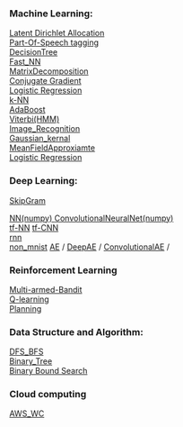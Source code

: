 


  ### Machine Learning:
  [Latent Dirichlet Allocation](https://github.com/kUNQIjIANG/siX/blob/master/MachineLearning/LDA.ipynb) <br />
  [Part-Of-Speech tagging](https://github.com/kUNQIjIANG/siX/blob/master/MachineLearning/HMM_v2.ipynb) <br />
  [DecisionTree](https://github.com/kUNQIjIANG/siX/blob/master/MachineLearning/DecisionTree.ipynb) <br />
  [Fast_NN](https://github.com/kUNQIjIANG/siX/blob/master/MachineLearning/fast_NN.ipynb)<br />
  [MatrixDecomposition](https://github.com/kUNQIjIANG/siX/blob/master/MachineLearning/NMF.ipynb)<br />
  [Conjugate Gradient](https://github.com/kUNQIjIANG/siX/blob/master/MachineLearning/Conjugate_Gradient.ipynb)<br />
  [Logistic Regression](https://github.com/kUNQIjIANG/siX/blob/master/MachineLearning/activity_prediction.py) <br />
  <a href="https://github.com/kUNQIjIANG/siX/blob/master/MachineLearning/k-NN.ipynb">k-NN</a> <br />
  [AdaBoost](https://github.com/kUNQIjIANG/siX/blob/master/MachineLearning/AdaBoost.py) <br />
  [Viterbi(HMM)](https://github.com/kUNQIjIANG/siX/blob/master/MachineLearning/Viterbi_Algorithm.ipynb) <br />
  [Image_Recognition](https://github.com/kUNQIjIANG/siX/blob/master/MachineLearning/apple_Recognition.ipynb) <br />
  [Gaussian_kernal](https://github.com/kUNQIjIANG/siX/blob/master/MachineLearning/Gaussian_kernel.ipynb) <br />
  [MeanFieldApproxiamte](https://github.com/kUNQIjIANG/siX/blob/master/MachineLearning/mean_field.ipynb) <br />
  [Logistic Regression](https://github.com/kUNQIjIANG/siX/blob/master/MachineLearning/SVM.ipynb) <br />
  
  
  ### Deep Learning:
  [SkipGram](https://github.com/kUNQIjIANG/siX/blob/master/DeepLearning/skipGram.py) <br />
 
  <a href="https://github.com/kUNQIjIANG/siX/blob/master/DeepLearning/NN.py">NN(numpy) </a>
  [ConvolutionalNeuralNet(numpy)](https://github.com/kUNQIjIANG/siX/blob/master/DeepLearning/CNN(numpy)) <br />
  [tf-NN](https://github.com/kUNQIjIANG/siX/blob/master/DeepLearning/tf_NN.py) 
  [tf-CNN](https://github.com/kUNQIjIANG/siX/blob/master/DeepLearning/tf_CNN.py) <br />
  [rnn](https://github.com/kUNQIjIANG/siX/blob/master/DeepLearning/stock_RNN.ipynb) <br />
  [non_mnist](https://github.com/kUNQIjIANG/siX/blob/master/DeepLearning/non_mnist.py)
  [AE](https://github.com/kUNQIjIANG/siX/blob/master/DeepLearning/AE_keras.py) /
  [DeepAE](https://github.com/kUNQIjIANG/siX/blob/master/DeepLearning/DAE_keras.py) /
  [ConvolutionalAE](https://github.com/kUNQIjIANG/siX/blob/master/DeepLearning/CAE_keras.py) /
  
  ### Reinforcement Learning
  [Multi-armed-Bandit](https://github.com/kUNQIjIANG/siX/blob/master/ReinforceLearning/Multi-armed-Bandit.ipynb) <br />
  [Q-learning](https://github.com/kUNQIjIANG/siX/blob/master/ReinforceLearning/Q-learning.ipynb) <br />
  [Planning](https://github.com/kUNQIjIANG/siX/blob/master/ReinforceLearning/Planning_.ipynb) <br />
  
  ### Data Structure and Algorithm: 
  
  [DFS_BFS](https://github.com/kUNQIjIANG/siX/blob/master/Algorithm/FS_Tree.py) <br />
  [Binary_Tree](https://github.com/kUNQIjIANG/siX/blob/master/Algorithm/BinarySearchTree.py) <br />
  [Binary Bound Search](https://github.com/kUNQIjIANG/siX/blob/master/Algorithm/boundSearch) 
  ### Cloud computing
  
  [AWS_WC](https://github.com/kUNQIjIANG/siX/tree/master/CloudComputing) <br />

  
  
  

